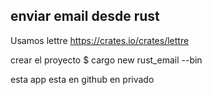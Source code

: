 enviar email desde rust
--------------------------------
Usamos lettre
https://crates.io/crates/lettre

crear el proyecto
$ cargo new rust_email --bin

esta app esta en github en privado
